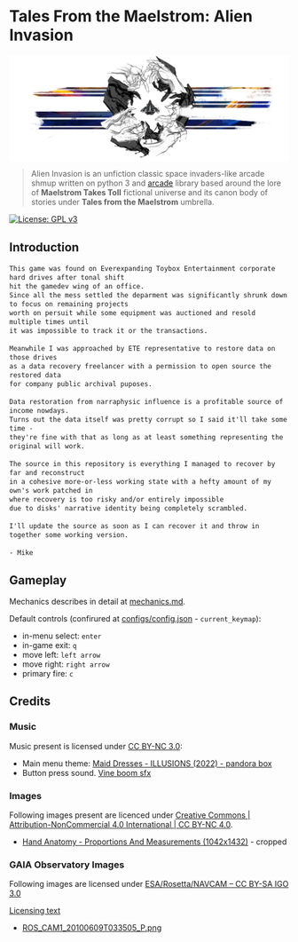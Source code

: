 # Tales From the Maelstrom: Alien Invasion

<p align="center">
    <img src="./docs/imgs/sh_4.png" alt="arc" style="display: block; margin: auto; "/>
</p>

> Alien Invasion is an unfiction classic space invaders-like arcade shmup written on python 3 and [arcade](https://github.com/pythonarcade/arcade) library based around the lore of **Maelstrom Takes Toll** fictional universe and its canon body of stories under **Tales from the Maelstrom** umbrella.

[![License: GPL v3](https://img.shields.io/badge/License-GPL%20v3-blue.svg)](https://www.gnu.org/licenses/gpl-3.0)

## Introduction
```
This game was found on Everexpanding Toybox Entertainment corporate hard drives after tonal shift
hit the gamedev wing of an office.
Since all the mess settled the deparment was significantly shrunk down to focus on remaining projects
worth on persuit while some equipment was auctioned and resold multiple times until
it was impossible to track it or the transactions.

Meanwhile I was approached by ETE representative to restore data on those drives
as a data recovery freelancer with a permission to open source the restored data
for company public archival puposes.

Data restoration from narraphysic influence is a profitable source of income nowdays.
Turns out the data itself was pretty corrupt so I said it'll take some time -
they're fine with that as long as at least something representing the original will work.

The source in this repository is everything I managed to recover by far and reconstruct
in a cohesive more-or-less working state with a hefty amount of my own's work patched in
where recovery is too risky and/or entirely impossible
due to disks' narrative identity being completely scrambled.

I'll update the source as soon as I can recover it and throw in together some working version.

- Mike
```

## Gameplay

Mechanics describes in detail at [mechanics.md](docs/mechanics.md).

Default controls (confirured at [configs/config.json](configs/config.json) - `current_keymap`):

- in-menu select: `enter`
- in-game exit: `q`
- move left: `left arrow`
- move right: `right arrow`
- primary fire: `c`

## Credits

### Music

Music present is licensed under [CC BY-NC 3.0](https://creativecommons.org/licenses/by-nc/3.0/):

- Main menu theme: [Maid Dresses - ILLUSIONS (2022) - pandora box](https://maiddresses.bandcamp.com/track/pandora-box)
- Button press sound. [Vine boom sfx](https://www.youtube.com/watch?v=Oc7Cin_87H4)

### Images

Following images present are licenced under [Creative Commons | Attribution-NonCommercial 4.0 International | CC BY-NC 4.0](https://creativecommons.org/licenses/by-nc/4.0).

- [Hand Anatomy - Proportions And Measurements (1042x1432)](http://getdrawings.com/get-drawing#hand-anatomy-drawing-37.jpg) - cropped

### GAIA Observatory Images

Following images are licensed under [ESA/Rosetta/NAVCAM – CC BY-SA IGO 3.0](https://imagearchives.esac.esa.int/index.php?/page/copyright_information)

[Licensing text](https://creativecommons.org/licenses/by-sa/3.0/igo/)

- [ROS_CAM1_20100609T033505_P.png](https://imagearchives.esac.esa.int/picture.php?/6029/category/45)

